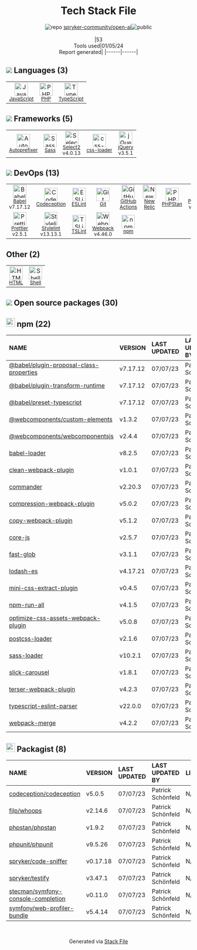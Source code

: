 <!--
&lt;--- Readme.md Snippet without images Start ---&gt;
## Tech Stack
spryker-community/open-ai is built on the following main stack:

- [New Relic](http://newrelic.com) – Performance Monitoring
- [PHP](http://www.php.net/) – Languages
- [jQuery](http://jquery.com/) – Javascript UI Libraries
- [Sass](http://sass-lang.com/) – CSS Pre-processors / Extensions
- [JavaScript](https://developer.mozilla.org/en-US/docs/Web/JavaScript) – Languages
- [TypeScript](http://www.typescriptlang.org) – Languages
- [PHPUnit](https://phpunit.de/) – Testing Frameworks
- [Webpack](http://webpack.js.org) – JS Build Tools / JS Task Runners
- [Autoprefixer](https://github.com/postcss/autoprefixer) – CSS Pre-processors / Extensions
- [Codeception](http://codeception.com/) – Testing Frameworks
- [Babel](http://babeljs.io/) – JavaScript Compilers
- [ESLint](http://eslint.org/) – Code Review
- [Shell](https://en.wikipedia.org/wiki/Shell_script) – Shells
- [Stylelint](http://stylelint.io/) – Code Review
- [TSLint](https://github.com/palantir/tslint) – Code Review
- [Prettier](https://prettier.io/) – Code Review
- [Select2](https://select2.github.io/) – Javascript UI Libraries
- [css-loader](https://github.com/webpack-contrib/css-loader) – CSS Pre-processors / Extensions
- [PHPStan](https://github.com/phpstan/phpstan) – Code Review
- [GitHub Actions](https://github.com/features/actions) – Continuous Integration

Full tech stack [here](/techstack.md)

&lt;--- Readme.md Snippet without images End ---&gt;

&lt;--- Readme.md Snippet with images Start ---&gt;
## Tech Stack
spryker-community/open-ai is built on the following main stack:

- <img width='25' height='25' src='https://img.stackshare.io/service/103/default_193410db3a7e419c7b436961bf41d733c7346b59.png' alt='New Relic'/> [New Relic](http://newrelic.com) – Performance Monitoring
- <img width='25' height='25' src='https://img.stackshare.io/service/991/hwUcGZ41_400x400.jpg' alt='PHP'/> [PHP](http://www.php.net/) – Languages
- <img width='25' height='25' src='https://img.stackshare.io/service/1021/lxEKmMnB_400x400.jpg' alt='jQuery'/> [jQuery](http://jquery.com/) – Javascript UI Libraries
- <img width='25' height='25' src='https://img.stackshare.io/service/1171/jCR2zNJV.png' alt='Sass'/> [Sass](http://sass-lang.com/) – CSS Pre-processors / Extensions
- <img width='25' height='25' src='https://img.stackshare.io/service/1209/javascript.jpeg' alt='JavaScript'/> [JavaScript](https://developer.mozilla.org/en-US/docs/Web/JavaScript) – Languages
- <img width='25' height='25' src='https://img.stackshare.io/service/1612/bynNY5dJ.jpg' alt='TypeScript'/> [TypeScript](http://www.typescriptlang.org) – Languages
- <img width='25' height='25' src='https://img.stackshare.io/service/1616/1_WsEnddd5Y4EgEHsT054kUQ.jpeg' alt='PHPUnit'/> [PHPUnit](https://phpunit.de/) – Testing Frameworks
- <img width='25' height='25' src='https://img.stackshare.io/service/1682/IMG_4636.PNG' alt='Webpack'/> [Webpack](http://webpack.js.org) – JS Build Tools / JS Task Runners
- <img width='25' height='25' src='https://img.stackshare.io/service/2202/72d087642cfce6fef6f2dabec5bf49e8_400x400.png' alt='Autoprefixer'/> [Autoprefixer](https://github.com/postcss/autoprefixer) – CSS Pre-processors / Extensions
- <img width='25' height='25' src='https://img.stackshare.io/service/2301/fQkiPzLo_400x400.jpg' alt='Codeception'/> [Codeception](http://codeception.com/) – Testing Frameworks
- <img width='25' height='25' src='https://img.stackshare.io/service/2739/-1wfGjNw.png' alt='Babel'/> [Babel](http://babeljs.io/) – JavaScript Compilers
- <img width='25' height='25' src='https://img.stackshare.io/service/3337/Q4L7Jncy.jpg' alt='ESLint'/> [ESLint](http://eslint.org/) – Code Review
- <img width='25' height='25' src='https://img.stackshare.io/service/4631/default_c2062d40130562bdc836c13dbca02d318205a962.png' alt='Shell'/> [Shell](https://en.wikipedia.org/wiki/Shell_script) – Shells
- <img width='25' height='25' src='https://img.stackshare.io/service/5446/V9JsvPul_400x400.jpg' alt='Stylelint'/> [Stylelint](http://stylelint.io/) – Code Review
- <img width='25' height='25' src='https://img.stackshare.io/service/5561/303157.png' alt='TSLint'/> [TSLint](https://github.com/palantir/tslint) – Code Review
- <img width='25' height='25' src='https://img.stackshare.io/service/7035/default_66f265943abed56bcdbfca1c866a4261b1fbb063.jpg' alt='Prettier'/> [Prettier](https://prettier.io/) – Code Review
- <img width='25' height='25' src='https://img.stackshare.io/service/7488/select2.png' alt='Select2'/> [Select2](https://select2.github.io/) – Javascript UI Libraries
- <img width='25' height='25' src='https://img.stackshare.io/service/8074/default_d2b16fd6997fb2e164de645a34f9b8d5a880d999.png' alt='css-loader'/> [css-loader](https://github.com/webpack-contrib/css-loader) – CSS Pre-processors / Extensions
- <img width='25' height='25' src='https://img.stackshare.io/service/8333/phpst.png' alt='PHPStan'/> [PHPStan](https://github.com/phpstan/phpstan) – Code Review
- <img width='25' height='25' src='https://img.stackshare.io/service/11563/actions.png' alt='GitHub Actions'/> [GitHub Actions](https://github.com/features/actions) – Continuous Integration

Full tech stack [here](/techstack.md)

&lt;--- Readme.md Snippet with images End ---&gt;
-->
<div align="center">

# Tech Stack File
![](https://img.stackshare.io/repo.svg "repo") [spryker-community/open-ai](https://github.com/spryker-community/open-ai)![](https://img.stackshare.io/public_badge.svg "public")
<br/><br/>
|53<br/>Tools used|01/05/24 <br/>Report generated|
|------|------|
</div>

## <img src='https://img.stackshare.io/languages.svg'/> Languages (3)
<table><tr>
  <td align='center'>
  <img width='36' height='36' src='https://img.stackshare.io/service/1209/javascript.jpeg' alt='JavaScript'>
  <br>
  <sub><a href="https://developer.mozilla.org/en-US/docs/Web/JavaScript">JavaScript</a></sub>
  <br>
  <sub></sub>
</td>

<td align='center'>
  <img width='36' height='36' src='https://img.stackshare.io/service/991/hwUcGZ41_400x400.jpg' alt='PHP'>
  <br>
  <sub><a href="http://www.php.net/">PHP</a></sub>
  <br>
  <sub></sub>
</td>

<td align='center'>
  <img width='36' height='36' src='https://img.stackshare.io/service/1612/bynNY5dJ.jpg' alt='TypeScript'>
  <br>
  <sub><a href="http://www.typescriptlang.org">TypeScript</a></sub>
  <br>
  <sub></sub>
</td>

</tr>
</table>

## <img src='https://img.stackshare.io/frameworks.svg'/> Frameworks (5)
<table><tr>
  <td align='center'>
  <img width='36' height='36' src='https://img.stackshare.io/service/2202/72d087642cfce6fef6f2dabec5bf49e8_400x400.png' alt='Autoprefixer'>
  <br>
  <sub><a href="https://github.com/postcss/autoprefixer">Autoprefixer</a></sub>
  <br>
  <sub></sub>
</td>

<td align='center'>
  <img width='36' height='36' src='https://img.stackshare.io/service/1171/jCR2zNJV.png' alt='Sass'>
  <br>
  <sub><a href="http://sass-lang.com/">Sass</a></sub>
  <br>
  <sub></sub>
</td>

<td align='center'>
  <img width='36' height='36' src='https://img.stackshare.io/service/7488/select2.png' alt='Select2'>
  <br>
  <sub><a href="https://select2.github.io/">Select2</a></sub>
  <br>
  <sub>v4.0.13</sub>
</td>

<td align='center'>
  <img width='36' height='36' src='https://img.stackshare.io/service/8074/default_d2b16fd6997fb2e164de645a34f9b8d5a880d999.png' alt='css-loader'>
  <br>
  <sub><a href="https://github.com/webpack-contrib/css-loader">css-loader</a></sub>
  <br>
  <sub></sub>
</td>

<td align='center'>
  <img width='36' height='36' src='https://img.stackshare.io/service/1021/lxEKmMnB_400x400.jpg' alt='jQuery'>
  <br>
  <sub><a href="http://jquery.com/">jQuery</a></sub>
  <br>
  <sub>v3.5.1</sub>
</td>

</tr>
</table>

## <img src='https://img.stackshare.io/devops.svg'/> DevOps (13)
<table><tr>
  <td align='center'>
  <img width='36' height='36' src='https://img.stackshare.io/service/2739/-1wfGjNw.png' alt='Babel'>
  <br>
  <sub><a href="http://babeljs.io/">Babel</a></sub>
  <br>
  <sub>v7.17.12</sub>
</td>

<td align='center'>
  <img width='36' height='36' src='https://img.stackshare.io/service/2301/fQkiPzLo_400x400.jpg' alt='Codeception'>
  <br>
  <sub><a href="http://codeception.com/">Codeception</a></sub>
  <br>
  <sub></sub>
</td>

<td align='center'>
  <img width='36' height='36' src='https://img.stackshare.io/service/3337/Q4L7Jncy.jpg' alt='ESLint'>
  <br>
  <sub><a href="http://eslint.org/">ESLint</a></sub>
  <br>
  <sub></sub>
</td>

<td align='center'>
  <img width='36' height='36' src='https://img.stackshare.io/service/1046/git.png' alt='Git'>
  <br>
  <sub><a href="http://git-scm.com/">Git</a></sub>
  <br>
  <sub></sub>
</td>

<td align='center'>
  <img width='36' height='36' src='https://img.stackshare.io/service/11563/actions.png' alt='GitHub Actions'>
  <br>
  <sub><a href="https://github.com/features/actions">GitHub Actions</a></sub>
  <br>
  <sub></sub>
</td>

<td align='center'>
  <img width='36' height='36' src='https://img.stackshare.io/service/103/default_193410db3a7e419c7b436961bf41d733c7346b59.png' alt='New Relic'>
  <br>
  <sub><a href="http://newrelic.com">New Relic</a></sub>
  <br>
  <sub></sub>
</td>

<td align='center'>
  <img width='36' height='36' src='https://img.stackshare.io/service/8333/phpst.png' alt='PHPStan'>
  <br>
  <sub><a href="https://github.com/phpstan/phpstan">PHPStan</a></sub>
  <br>
  <sub></sub>
</td>

<td align='center'>
  <img width='36' height='36' src='https://img.stackshare.io/service/1616/1_WsEnddd5Y4EgEHsT054kUQ.jpeg' alt='PHPUnit'>
  <br>
  <sub><a href="https://phpunit.de/">PHPUnit</a></sub>
  <br>
  <sub>v9.5.26</sub>
</td>

</tr>
<tr>
  <td align='center'>
  <img width='36' height='36' src='https://img.stackshare.io/service/7035/default_66f265943abed56bcdbfca1c866a4261b1fbb063.jpg' alt='Prettier'>
  <br>
  <sub><a href="https://prettier.io/">Prettier</a></sub>
  <br>
  <sub>v2.5.1</sub>
</td>

<td align='center'>
  <img width='36' height='36' src='https://img.stackshare.io/service/5446/V9JsvPul_400x400.jpg' alt='Stylelint'>
  <br>
  <sub><a href="http://stylelint.io/">Stylelint</a></sub>
  <br>
  <sub>v13.13.1</sub>
</td>

<td align='center'>
  <img width='36' height='36' src='https://img.stackshare.io/service/5561/303157.png' alt='TSLint'>
  <br>
  <sub><a href="https://github.com/palantir/tslint">TSLint</a></sub>
  <br>
  <sub></sub>
</td>

<td align='center'>
  <img width='36' height='36' src='https://img.stackshare.io/service/1682/IMG_4636.PNG' alt='Webpack'>
  <br>
  <sub><a href="http://webpack.js.org">Webpack</a></sub>
  <br>
  <sub>v4.46.0</sub>
</td>

<td align='center'>
  <img width='36' height='36' src='https://img.stackshare.io/service/1120/lejvzrnlpb308aftn31u.png' alt='npm'>
  <br>
  <sub><a href="https://www.npmjs.com/">npm</a></sub>
  <br>
  <sub></sub>
</td>

</tr>
</table>

## Other (2)
<table><tr>
  <td align='center'>
  <img width='36' height='36' src='https://img.stackshare.io/service/2270/no-img-open-source.png' alt='HTML'>
  <br>
  <sub><a href="http://">HTML</a></sub>
  <br>
  <sub></sub>
</td>

<td align='center'>
  <img width='36' height='36' src='https://img.stackshare.io/service/4631/default_c2062d40130562bdc836c13dbca02d318205a962.png' alt='Shell'>
  <br>
  <sub><a href="https://en.wikipedia.org/wiki/Shell_script">Shell</a></sub>
  <br>
  <sub></sub>
</td>

</tr>
</table>


## <img src='https://img.stackshare.io/group.svg' /> Open source packages (30)</h2>

## <img width='24' height='24' src='https://img.stackshare.io/service/1120/lejvzrnlpb308aftn31u.png'/> npm (22)

|NAME|VERSION|LAST UPDATED|LAST UPDATED BY|LICENSE|VULNERABILITIES|
|:------|:------|:------|:------|:------|:------|
|[@babel/plugin-proposal-class-properties](https://www.npmjs.com/@babel/plugin-proposal-class-properties)|v7.17.12|07/07/23|Patrick Schönfeld |MIT|N/A|
|[@babel/plugin-transform-runtime](https://www.npmjs.com/@babel/plugin-transform-runtime)|v7.17.12|07/07/23|Patrick Schönfeld |MIT|N/A|
|[@babel/preset-typescript](https://www.npmjs.com/@babel/preset-typescript)|v7.17.12|07/07/23|Patrick Schönfeld |MIT|N/A|
|[@webcomponents/custom-elements](https://www.npmjs.com/@webcomponents/custom-elements)|v1.3.2|07/07/23|Patrick Schönfeld |BSD-3-Clause|N/A|
|[@webcomponents/webcomponentsjs](https://www.npmjs.com/@webcomponents/webcomponentsjs)|v2.4.4|07/07/23|Patrick Schönfeld |BSD-3-Clause|N/A|
|[babel-loader](https://www.npmjs.com/babel-loader)|v8.2.5|07/07/23|Patrick Schönfeld |MIT|N/A|
|[clean-webpack-plugin](https://www.npmjs.com/clean-webpack-plugin)|v1.0.1|07/07/23|Patrick Schönfeld |MIT|N/A|
|[commander](https://www.npmjs.com/commander)|v2.20.3|07/07/23|Patrick Schönfeld |MIT|N/A|
|[compression-webpack-plugin](https://www.npmjs.com/compression-webpack-plugin)|v5.0.2|07/07/23|Patrick Schönfeld |MIT|N/A|
|[copy-webpack-plugin](https://www.npmjs.com/copy-webpack-plugin)|v5.1.2|07/07/23|Patrick Schönfeld |MIT|N/A|
|[core-js](https://www.npmjs.com/core-js)|v2.5.7|07/07/23|Patrick Schönfeld |MIT|N/A|
|[fast-glob](https://www.npmjs.com/fast-glob)|v3.1.1|07/07/23|Patrick Schönfeld |MIT|N/A|
|[lodash-es](https://www.npmjs.com/lodash-es)|v4.17.21|07/07/23|Patrick Schönfeld |MIT|N/A|
|[mini-css-extract-plugin](https://www.npmjs.com/mini-css-extract-plugin)|v0.4.5|07/07/23|Patrick Schönfeld |MIT|N/A|
|[npm-run-all](https://www.npmjs.com/npm-run-all)|v4.1.5|07/07/23|Patrick Schönfeld |MIT|N/A|
|[optimize-css-assets-webpack-plugin](https://www.npmjs.com/optimize-css-assets-webpack-plugin)|v5.0.8|07/07/23|Patrick Schönfeld |MIT|N/A|
|[postcss-loader](https://www.npmjs.com/postcss-loader)|v2.1.6|07/07/23|Patrick Schönfeld |MIT|N/A|
|[sass-loader](https://www.npmjs.com/sass-loader)|v10.2.1|07/07/23|Patrick Schönfeld |MIT|N/A|
|[slick-carousel](https://www.npmjs.com/slick-carousel)|v1.8.1|07/07/23|Patrick Schönfeld |MIT|N/A|
|[terser-webpack-plugin](https://www.npmjs.com/terser-webpack-plugin)|v4.2.3|07/07/23|Patrick Schönfeld |MIT|N/A|
|[typescript-eslint-parser](https://www.npmjs.com/typescript-eslint-parser)|v22.0.0|07/07/23|Patrick Schönfeld |BSD-2-Clause|N/A|
|[webpack-merge](https://www.npmjs.com/webpack-merge)|v4.2.2|07/07/23|Patrick Schönfeld |MIT|N/A|


## <img width='24' height='24' src='https://img.stackshare.io/package_manager/1778/default_90cb8b66e85ae5b95928b10bb076ab6a27c7e151.png'/> Packagist (8)

|NAME|VERSION|LAST UPDATED|LAST UPDATED BY|LICENSE|VULNERABILITIES|
|:------|:------|:------|:------|:------|:------|
|[codeception/codeception](https://packagist.org/codeception/codeception)|v5.0.5|07/07/23|Patrick Schönfeld |N/A|N/A|
|[filp/whoops](https://packagist.org/filp/whoops)|v2.14.6|07/07/23|Patrick Schönfeld |N/A|N/A|
|[phpstan/phpstan](https://packagist.org/phpstan/phpstan)|v1.9.2|07/07/23|Patrick Schönfeld |N/A|N/A|
|[phpunit/phpunit](https://packagist.org/phpunit/phpunit)|v9.5.26|07/07/23|Patrick Schönfeld |N/A|N/A|
|[spryker/code-sniffer](https://packagist.org/spryker/code-sniffer)|v0.17.18|07/07/23|Patrick Schönfeld |N/A|N/A|
|[spryker/testify](https://packagist.org/spryker/testify)|v3.47.1|07/07/23|Patrick Schönfeld |N/A|N/A|
|[stecman/symfony-console-completion](https://packagist.org/stecman/symfony-console-completion)|v0.11.0|07/07/23|Patrick Schönfeld |N/A|N/A|
|[symfony/web-profiler-bundle](https://packagist.org/symfony/web-profiler-bundle)|v5.4.14|07/07/23|Patrick Schönfeld |N/A|N/A|

<br/>
<div align='center'>

Generated via [Stack File](https://github.com/marketplace/stack-file)
